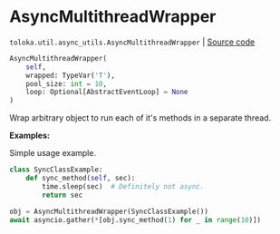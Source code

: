 # AsyncMultithreadWrapper
`toloka.util.async_utils.AsyncMultithreadWrapper` | [Source code](https://github.com/Toloka/toloka-kit/blob/v1.1.0.post1/src/util/async_utils.py#L117)

```python
AsyncMultithreadWrapper(
    self,
    wrapped: TypeVar('T'),
    pool_size: int = 10,
    loop: Optional[AbstractEventLoop] = None
)
```

Wrap arbitrary object to run each of it's methods in a separate thread.


**Examples:**

Simple usage example.

```python
class SyncClassExample:
    def sync_method(self, sec):
        time.sleep(sec)  # Definitely not async.
        return sec

obj = AsyncMultithreadWrapper(SyncClassExample())
await asyncio.gather(*[obj.sync_method(1) for _ in range(10)])
```
